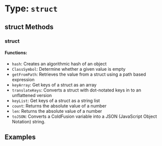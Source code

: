 # Type: `struct`



## struct Methods

### struct

#### Functions:

 * `hash`: Creates an algorithmic hash of an object
 * `ClassSymbol`: Determine whether a given value is empty
 * `getFromPath`: Retrieves the value from a struct using a path based expression
 * `keyArray`: Get keys of a struct as an array
 * `translateKeys`: Converts a struct with dot-notated keys in to an unflattened version
 * `keyList`: Get keys of a struct as a string list
 * `count`: Returns the absolute value of a number
 * `len`: Returns the absolute value of a number
 * `toJSON`: Converts a ColdFusion variable into a JSON (JavaScript Object Notation) string.




## Examples
